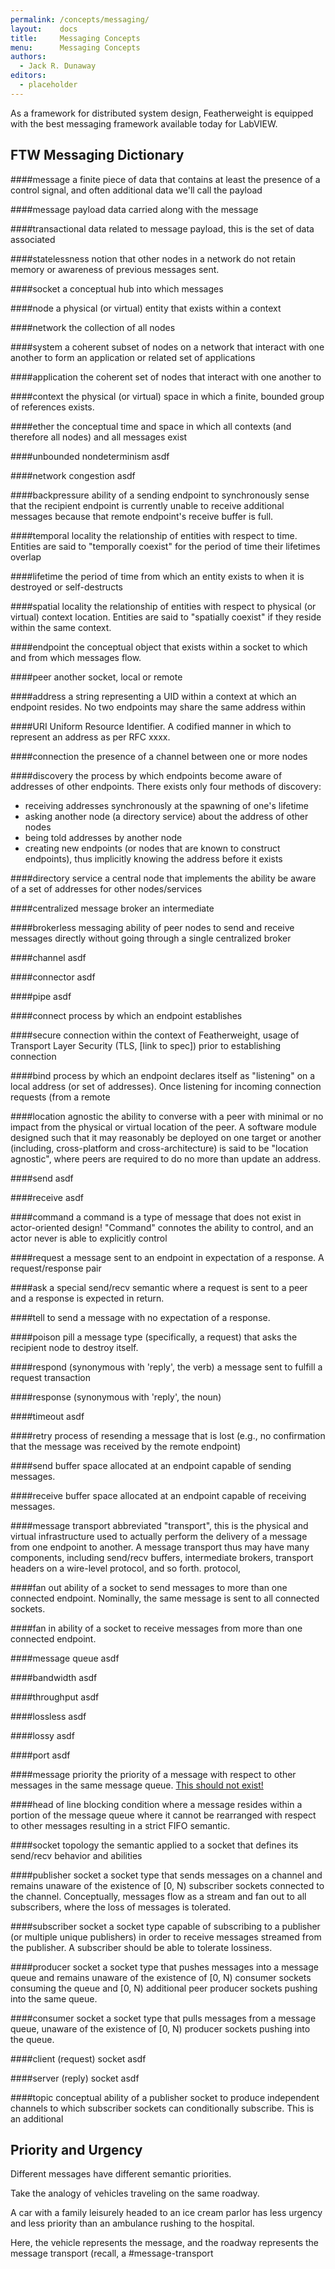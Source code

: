 ```yaml
---
permalink: /concepts/messaging/
layout:    docs
title:     Messaging Concepts
menu:      Messaging Concepts
authors:
  - Jack R. Dunaway
editors:
  - placeholder
---
```


As a framework for distributed system design, Featherweight
is equipped with the best messaging framework available
today for LabVIEW.

## FTW Messaging Dictionary

####message
a finite piece of data that contains at least
the presence of a control signal, and often additional data
we'll call the payload

####message payload
data carried along with the message

####transactional data
related to message payload, this is the set
of data associated 

####statelessness
notion that other nodes in a network do not retain
memory or awareness of previous messages sent.

####socket
a conceptual hub into which messages 

####node
a physical (or virtual) entity that exists within a context

####network
the collection of all nodes

####system
a coherent subset of nodes on a network that interact
with one another to form an application or related set of applications

####application
the coherent set of nodes that interact with
one another to

####context
the physical (or virtual) space in which a finite,
bounded group of references exists.

####ether
the conceptual time and space in which all contexts (and
therefore all nodes) and all messages exist

####unbounded nondeterminism
asdf

####network congestion
asdf

####backpressure
ability of a sending endpoint to synchronously sense
that the recipient endpoint is currently unable to receive additional
messages because that remote endpoint's receive buffer is full.

####temporal locality
the relationship of entities with
respect to time. Entities are said to "temporally coexist"
for the period of time their lifetimes overlap

####lifetime
the period of time from which an entity exists to when
it is destroyed or self-destructs

####spatial locality
the relationship of entities
with respect to physical (or virtual) context location.
Entities are said to "spatially coexist" if they reside
within the same context.

####endpoint
the conceptual object that exists within a socket to
which and from which messages flow.

####peer
another socket, local or remote

####address
a string representing a UID within a context at which
an endpoint resides. No two endpoints may share the same address
within

####URI
Uniform Resource Identifier. A codified manner in which to
represent an address as per RFC xxxx. 

####connection
the presence of a channel between one or more nodes

####discovery
the process by which endpoints become aware of addresses
of other endpoints. There exists only four methods of discovery:
* receiving addresses synchronously at the spawning of one's lifetime
* asking another node (a directory service) about the address of other nodes
* being told addresses by another node
* creating new endpoints (or nodes that are known to construct endpoints),
  thus implicitly knowing the address before it exists

####directory service
a central node that implements the ability be
aware of a set of addresses for other nodes/services

####centralized message broker
an intermediate

####brokerless messaging
ability of peer nodes to send and receive messages directly
without going through a single centralized broker

####channel
asdf

####connector
asdf

####pipe
asdf

####connect
process by which an endpoint establishes

####secure connection
within the context of Featherweight, usage of
Transport Layer Security (TLS, [link to spec]) prior to establishing
connection

####bind
process by which an endpoint declares itself as "listening"
on a local address (or set of addresses). Once listening for incoming
connection requests (from a remote

####location agnostic
the ability to converse with a peer with minimal or no impact
from the physical or virtual location of the peer. A software
module designed such that it may reasonably be deployed on one
target or another (including, cross-platform and cross-architecture)
is said to be "location agnostic", where peers are required to
do no more than update an address.

####send
asdf

####receive
asdf

####command
a command is a type of message that does not exist in
actor-oriented design! "Command" connotes the ability to control, and
an actor never is able to explicitly control 

####request
a message sent to an endpoint in expectation of a response.
A request/response pair 

####ask
a special send/recv semantic where a request is sent to a peer
and a response is expected in return.

####tell
to send a message with no expectation of a response.

####poison pill
a message type (specifically, a request) that asks the
recipient node to destroy itself.

####respond
(synonymous with 'reply', the verb) a message sent to fulfill
a request transaction

####response
(synonymous with 'reply', the noun)

####timeout
asdf

####retry
process of resending a message that is lost (e.g., no confirmation
that the message was received by the remote endpoint)

####send buffer
space allocated at an endpoint capable of sending messages.

####receive buffer
space allocated at an endpoint capable of receiving messages.

####message transport
abbreviated "transport", this is the physical and
virtual infrastructure used to actually perform the delivery of a
message from one endpoint to another. A message transport thus may have
many components, including send/recv buffers, intermediate brokers, transport
headers on a wire-level protocol, and so forth.
protocol, 

####fan out
ability of a socket to send messages to more than one connected
endpoint. Nominally, the same message is sent to all connected sockets.

####fan in
ability of a socket to receive messages from more than one connected
endpoint.

####message queue
asdf

####bandwidth
asdf

####throughput
asdf

####lossless
asdf

####lossy
asdf

####port
asdf

####message priority
the priority of a message with respect to other messages
in the same message queue. [This should not exist!](#priority)

####head of line blocking
condition where a message resides within a portion
of the message queue where it cannot be rearranged with respect to other
messages resulting in a strict FIFO semantic.

####socket topology
the semantic applied to a socket that defines its
send/recv behavior and abilities

####publisher socket
a socket type that sends messages on a channel and remains
unaware of the existence of [0, N) subscriber sockets connected to the channel.
Conceptually, messages flow as a stream and fan out to all subscribers, where
the loss of messages is tolerated.

####subscriber socket
a socket type capable of subscribing to a publisher
(or multiple unique publishers) in order to receive messages streamed from the
publisher. A subscriber should be able to tolerate lossiness.

####producer socket
a socket type that pushes messages into a message queue and
remains unaware of the existence of [0, N) consumer sockets consuming
the queue and [0, N) additional peer producer sockets pushing into the
same queue.

####consumer socket
a socket type that pulls messages from a message queue,
unaware of the existence of [0, N) producer sockets pushing
into the queue.

####client (request) socket
asdf

####server (reply) socket
asdf

####topic
conceptual ability of a publisher socket to produce independent
channels to which subscriber sockets can conditionally subscribe. This is
an additional 

## Priority and Urgency

Different messages have different semantic priorities.

Take the analogy of vehicles traveling on the same roadway.

A car with a family leisurely headed to an ice cream parlor has
less urgency and less priority than an ambulance rushing to the
hospital.

Here, the vehicle represents the message, and the roadway represents
the message transport (recall, a #message-transport
